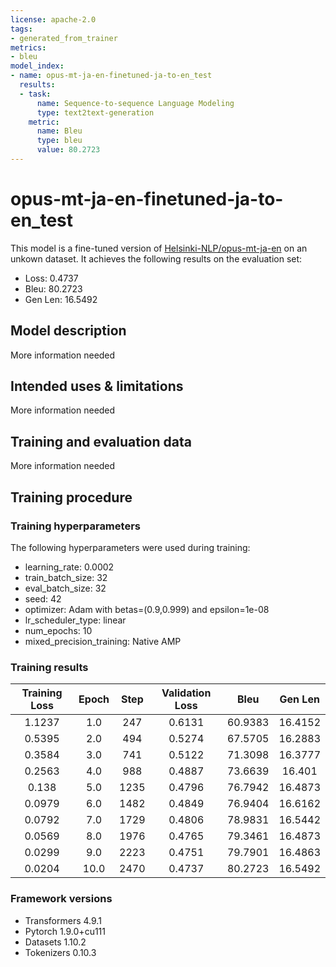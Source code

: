 ```yaml
---
license: apache-2.0
tags:
- generated_from_trainer
metrics:
- bleu
model_index:
- name: opus-mt-ja-en-finetuned-ja-to-en_test
  results:
  - task:
      name: Sequence-to-sequence Language Modeling
      type: text2text-generation
    metric:
      name: Bleu
      type: bleu
      value: 80.2723
---
```


<!-- This model card has been generated automatically according to the information the Trainer had access to. You
should probably proofread and complete it, then remove this comment. -->

# opus-mt-ja-en-finetuned-ja-to-en_test

This model is a fine-tuned version of [Helsinki-NLP/opus-mt-ja-en](https://huggingface.co/Helsinki-NLP/opus-mt-ja-en) on an unkown dataset.
It achieves the following results on the evaluation set:
- Loss: 0.4737
- Bleu: 80.2723
- Gen Len: 16.5492

## Model description

More information needed

## Intended uses & limitations

More information needed

## Training and evaluation data

More information needed

## Training procedure

### Training hyperparameters

The following hyperparameters were used during training:
- learning_rate: 0.0002
- train_batch_size: 32
- eval_batch_size: 32
- seed: 42
- optimizer: Adam with betas=(0.9,0.999) and epsilon=1e-08
- lr_scheduler_type: linear
- num_epochs: 10
- mixed_precision_training: Native AMP

### Training results

| Training Loss | Epoch | Step | Validation Loss | Bleu    | Gen Len |
|:-------------:|:-----:|:----:|:---------------:|:-------:|:-------:|
| 1.1237        | 1.0   | 247  | 0.6131          | 60.9383 | 16.4152 |
| 0.5395        | 2.0   | 494  | 0.5274          | 67.5705 | 16.2883 |
| 0.3584        | 3.0   | 741  | 0.5122          | 71.3098 | 16.3777 |
| 0.2563        | 4.0   | 988  | 0.4887          | 73.6639 | 16.401  |
| 0.138         | 5.0   | 1235 | 0.4796          | 76.7942 | 16.4873 |
| 0.0979        | 6.0   | 1482 | 0.4849          | 76.9404 | 16.6162 |
| 0.0792        | 7.0   | 1729 | 0.4806          | 78.9831 | 16.5442 |
| 0.0569        | 8.0   | 1976 | 0.4765          | 79.3461 | 16.4873 |
| 0.0299        | 9.0   | 2223 | 0.4751          | 79.7901 | 16.4863 |
| 0.0204        | 10.0  | 2470 | 0.4737          | 80.2723 | 16.5492 |


### Framework versions

- Transformers 4.9.1
- Pytorch 1.9.0+cu111
- Datasets 1.10.2
- Tokenizers 0.10.3
